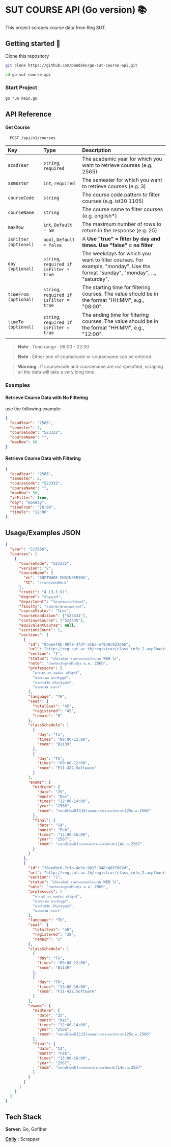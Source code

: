 # SUT COURSE API (Go version) 📚

This project scrapes course data from Reg SUT.

## Getting started 🚀

Clone this repository

```zsh
git clone https://github.com/pandakn/go-sut-course-api.git

cd go-sut-course-api
```

### Start Project

```zsh
go run main.go
```

## API Reference

#### Get Course

```http
  POST /api/v1/courses
```

| Key                   | Type                                    | Description                                                                                                                   |
| :-------------------- | :-------------------------------------- | :---------------------------------------------------------------------------------------------------------------------------- |
| `acadYear`            | `string`, `required`                    | The academic year for which you want to retrieve courses (e.g. 2565)                                                          |
| `semester`            | `int`, `required`                       | The semester for which you want to retrieve courses (e.g. 3)                                                                  |
| `courseCode`          | `string`                                | The course code pattern to filter courses (e.g. ist30 1105)                                                                   |
| `courseName`          | `string`                                | The course name to filter courses (e.g. english\*)                                                                            |
| `maxRow`              | `int`, `Default = 50`                   | The maximum number of rows to return in the response (e.g. 25)                                                                |
| `isFilter (optional)` | `bool`, `Default = false`               | A <b>Use "true" = filter by day and times.</b> <b>Use "false" = no filter</b>                                                 |
| `day (optional)`      | `string`, `required if isFilter = true` | The weekdays for which you want to filter courses. For example, "monday". Use the format "sunday", "monday", ..., "saturday". |
| `timeFrom (optional)` | `string`, `required if isFilter = true` | The starting time for filtering courses. The value should be in the format "HH:MM", e.g., "08:00".                            |
| `timeTo (optional)`   | `string`, `required if isFilter = true` | The ending time for filtering courses. The value should be in the format "HH:MM", e.g., "12:00".                              |

> **Note** : Time range : 08:00 - 22:00

> **Note** : Either one of coursecode or coursename can be entered.

> **Warning** : If coursecode and coursename are not specified, scraping all the data will take a very long time.

### Examples

#### Retrieve Course Data with No Filtering

use the following example:

```json
{
  "acadYear": "2566",
  "semester": 2,
  "courseCode": "523332",
  "courseName": "",
  "maxRow": 50
}
```

#### Retrieve Course Data with Filtering

```json
{
  "acadYear": "2566",
  "semester": 2,
  "courseCode": "523332",
  "courseName": "",
  "maxRow": 50,
  "isFilter": true,
  "day": "monday",
  "timeFrom": "10:00",
  "timeTo": "12:00"
}
```

## Usage/Examples JSON

```json
{
  "year": "2/2566",
  "courses": [
    {
      "courseCode": "523332",
      "version": "2",
      "courseName": {
        "en": "SOFTWARE ENGINEERING",
        "th": "วิศวกรรมซอฟต์แวร์"
      },
      "credit": "4 (3-3-9)",
      "degree": "ปริญญาตรี",
      "department": "วิศวกรรมคอมพิวเตอร์",
      "faculty": "สำนักวิชาวิศวกรรมศาสตร์",
      "courseStatus": "ใช้งาน",
      "courseCondition": ["523331"],
      "continueCourse": ["523435"],
      "equivalentCourse": null,
      "sectionsCount": 2,
      "sections": [
        {
          "id": "0baeef8b-98f8-4fdf-a16a-ef8a0c922d66",
          "url": "http://reg.sut.ac.th/registrar/class_info_2.asp?backto=home&option=0&courseid=1009172&coursecode=523332&acadyear=2566&semester=2&avs882850039=3",
          "section": "1",
          "status": "เปิดลงปกติ สามารถลงทะเบียนผ่าน WEB ได้",
          "note": "สำหรับหลักสูตรปรับปรุง พ.ศ. 2560",
          "professors": [
            "อาจารย์ ดร.คมศัลล์ ศรีวิสุทธิ์",
            "นายธนพล คงเจริญสุข",
            "นายสิทธิชัย สิริฤทธิกุลชัย",
            "นายตะวัน คำอาจ"
          ],
          "language": "TH",
          "seat": {
            "totalSeat": "45",
            "registered": "45",
            "remain": "0"
          },
          "classSchedule": [
            {
              "day": "Tu",
              "times": "09:00-12:00",
              "room": "B1139"
            },
            {
              "day": "Th",
              "times": "09:00-12:00",
              "room": "F11-422.Software"
            }
          ],
          "exams": {
            "midterm": {
              "date": "25",
              "month": "Dec",
              "times": "12:00-14:00",
              "year": "2566",
              "room": "อาคารBห้องB1115(สอบตามตารางมหาวิทยาลัย)25ธ.ค.2566"
            },
            "final": {
              "date": "14",
              "month": "Feb",
              "times": "13:00-16:00",
              "year": "2567",
              "room": "อาคารBห้องN(สอบตามตารางมหาวิทยาลัย)14ก.พ.2567"
            }
          }
        },
        {
          "id": "f8eedbc6-7c1b-4e3e-9015-348c4657802d",
          "url": "http://reg.sut.ac.th/registrar/class_info_2.asp?backto=home&option=0&courseid=1009172&coursecode=523332&acadyear=2566&semester=2&avs882850039=4",
          "section": "2",
          "status": "เปิดลงปกติ สามารถลงทะเบียนผ่าน WEB ได้",
          "note": "สำหรับหลักสูตรปรับปรุง พ.ศ. 2560",
          "professors": [
            "อาจารย์ ดร.คมศัลล์ ศรีวิสุทธิ์",
            "นายธนพล คงเจริญสุข",
            "นายสิทธิชัย สิริฤทธิกุลชัย",
            "นายตะวัน คำอาจ"
          ],
          "language": "TH",
          "seat": {
            "totalSeat": "40",
            "registered": "38",
            "remain": "2"
          },
          "classSchedule": [
            {
              "day": "Tu",
              "times": "09:00-12:00",
              "room": "B1139"
            },
            {
              "day": "Th",
              "times": "13:00-16:00",
              "room": "F11-422.Software"
            }
          ],
          "exams": {
            "midterm": {
              "date": "25",
              "month": "Dec",
              "times": "12:00-14:00",
              "year": "2566",
              "room": "อาคารBห้องB1115(สอบตามตารางมหาวิทยาลัย)25ธ.ค.2566"
            },
            "final": {
              "date": "14",
              "month": "Feb",
              "times": "13:00-16:00",
              "year": "2567",
              "room": "อาคารBห้องN(สอบตามตารางมหาวิทยาลัย)14ก.พ.2567"
            }
          }
        }
      ]
    }
  ]
}
```

## Tech Stack

**Server:** Go, Gofiber

[**Colly**](https://github.com/gocolly/colly) : Scrapper

<!-- [**Redis**](https://redis.io/) : cache data -->
